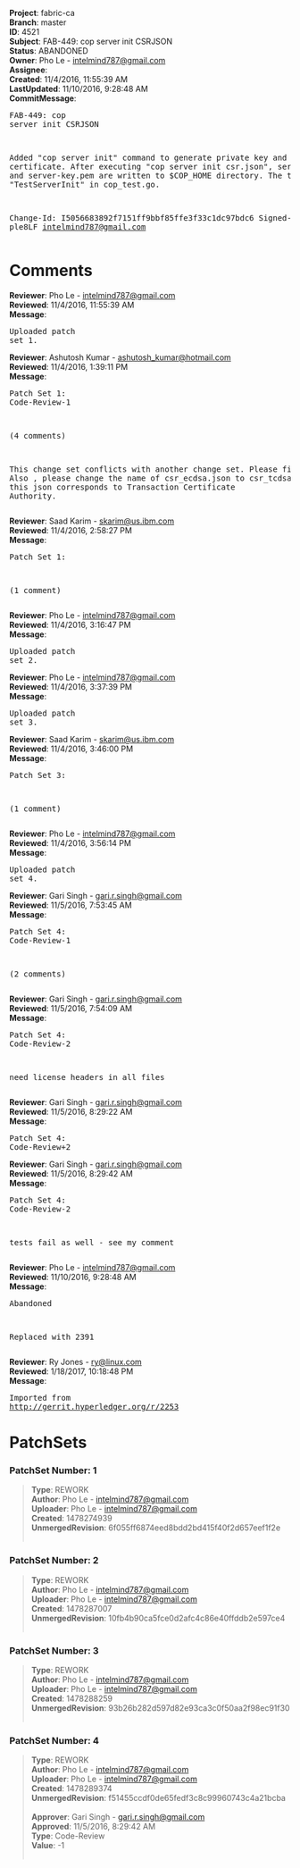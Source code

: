 <strong>Project</strong>: fabric-ca<br><strong>Branch</strong>: master<br><strong>ID</strong>: 4521<br><strong>Subject</strong>: FAB-449: cop server init CSRJSON<br><strong>Status</strong>: ABANDONED<br><strong>Owner</strong>: Pho Le - intelmind787@gmail.com<br><strong>Assignee</strong>:<br><strong>Created</strong>: 11/4/2016, 11:55:39 AM<br><strong>LastUpdated</strong>: 11/10/2016, 9:28:48 AM<br><strong>CommitMessage</strong>:<br><pre>FAB-449: cop server init CSRJSON

Added "cop server init" command to generate private key and certificate.
After executing "cop server init csr.json", server-cert.pem and server-key.pem
are written to $COP_HOME directory.
The test case is "TestServerInit" in cop_test.go.

Change-Id: I5056683892f7151ff9bbf85ffe3f33c1dc97bdc6
Signed-off-by: ple8LF <intelmind787@gmail.com>
</pre><h1>Comments</h1><strong>Reviewer</strong>: Pho Le - intelmind787@gmail.com<br><strong>Reviewed</strong>: 11/4/2016, 11:55:39 AM<br><strong>Message</strong>: <pre>Uploaded patch set 1.</pre><strong>Reviewer</strong>: Ashutosh Kumar - ashutosh_kumar@hotmail.com<br><strong>Reviewed</strong>: 11/4/2016, 1:39:11 PM<br><strong>Message</strong>: <pre>Patch Set 1: Code-Review-1

(4 comments)

This change set conflicts with another change set. Please fix it. Also , please change the name of csr_ecdsa.json to csr_tcdsa.json as this json corresponds to Transaction Certificate Authority.</pre><strong>Reviewer</strong>: Saad Karim - skarim@us.ibm.com<br><strong>Reviewed</strong>: 11/4/2016, 2:58:27 PM<br><strong>Message</strong>: <pre>Patch Set 1:

(1 comment)</pre><strong>Reviewer</strong>: Pho Le - intelmind787@gmail.com<br><strong>Reviewed</strong>: 11/4/2016, 3:16:47 PM<br><strong>Message</strong>: <pre>Uploaded patch set 2.</pre><strong>Reviewer</strong>: Pho Le - intelmind787@gmail.com<br><strong>Reviewed</strong>: 11/4/2016, 3:37:39 PM<br><strong>Message</strong>: <pre>Uploaded patch set 3.</pre><strong>Reviewer</strong>: Saad Karim - skarim@us.ibm.com<br><strong>Reviewed</strong>: 11/4/2016, 3:46:00 PM<br><strong>Message</strong>: <pre>Patch Set 3:

(1 comment)</pre><strong>Reviewer</strong>: Pho Le - intelmind787@gmail.com<br><strong>Reviewed</strong>: 11/4/2016, 3:56:14 PM<br><strong>Message</strong>: <pre>Uploaded patch set 4.</pre><strong>Reviewer</strong>: Gari Singh - gari.r.singh@gmail.com<br><strong>Reviewed</strong>: 11/5/2016, 7:53:45 AM<br><strong>Message</strong>: <pre>Patch Set 4: Code-Review-1

(2 comments)</pre><strong>Reviewer</strong>: Gari Singh - gari.r.singh@gmail.com<br><strong>Reviewed</strong>: 11/5/2016, 7:54:09 AM<br><strong>Message</strong>: <pre>Patch Set 4: Code-Review-2

need license headers in all files</pre><strong>Reviewer</strong>: Gari Singh - gari.r.singh@gmail.com<br><strong>Reviewed</strong>: 11/5/2016, 8:29:22 AM<br><strong>Message</strong>: <pre>Patch Set 4: Code-Review+2</pre><strong>Reviewer</strong>: Gari Singh - gari.r.singh@gmail.com<br><strong>Reviewed</strong>: 11/5/2016, 8:29:42 AM<br><strong>Message</strong>: <pre>Patch Set 4: Code-Review-2

tests fail as well - see my comment</pre><strong>Reviewer</strong>: Pho Le - intelmind787@gmail.com<br><strong>Reviewed</strong>: 11/10/2016, 9:28:48 AM<br><strong>Message</strong>: <pre>Abandoned

Replaced with 2391</pre><strong>Reviewer</strong>: Ry Jones - ry@linux.com<br><strong>Reviewed</strong>: 1/18/2017, 10:18:48 PM<br><strong>Message</strong>: <pre>Imported from http://gerrit.hyperledger.org/r/2253</pre><h1>PatchSets</h1><h3>PatchSet Number: 1</h3><blockquote><strong>Type</strong>: REWORK<br><strong>Author</strong>: Pho Le - intelmind787@gmail.com<br><strong>Uploader</strong>: Pho Le - intelmind787@gmail.com<br><strong>Created</strong>: 1478274939<br><strong>UnmergedRevision</strong>: 6f055ff6874eed8bdd2bd415f40f2d657eef1f2e<br><br></blockquote><h3>PatchSet Number: 2</h3><blockquote><strong>Type</strong>: REWORK<br><strong>Author</strong>: Pho Le - intelmind787@gmail.com<br><strong>Uploader</strong>: Pho Le - intelmind787@gmail.com<br><strong>Created</strong>: 1478287007<br><strong>UnmergedRevision</strong>: 10fb4b90ca5fce0d2afc4c86e40ffddb2e597ce4<br><br></blockquote><h3>PatchSet Number: 3</h3><blockquote><strong>Type</strong>: REWORK<br><strong>Author</strong>: Pho Le - intelmind787@gmail.com<br><strong>Uploader</strong>: Pho Le - intelmind787@gmail.com<br><strong>Created</strong>: 1478288259<br><strong>UnmergedRevision</strong>: 93b26b282d597d82e93ca3c0f50aa2f98ec91f30<br><br></blockquote><h3>PatchSet Number: 4</h3><blockquote><strong>Type</strong>: REWORK<br><strong>Author</strong>: Pho Le - intelmind787@gmail.com<br><strong>Uploader</strong>: Pho Le - intelmind787@gmail.com<br><strong>Created</strong>: 1478289374<br><strong>UnmergedRevision</strong>: f51455ccdf0de65fedf3c8c99960743c4a21bcba<br><br><strong>Approver</strong>: Gari Singh - gari.r.singh@gmail.com<br><strong>Approved</strong>: 11/5/2016, 8:29:42 AM<br><strong>Type</strong>: Code-Review<br><strong>Value</strong>: -1<br><br></blockquote>